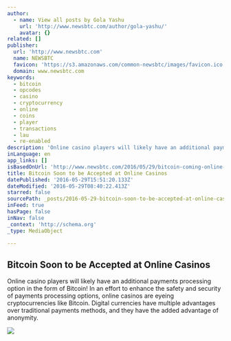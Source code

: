 ```yaml
---
author:
  - name: View all posts by Gola Yashu
    url: 'http://www.newsbtc.com/author/gola-yashu/'
    avatar: {}
related: []
publisher:
  url: 'http://www.newsbtc.com'
  name: NEWSBTC
  favicon: 'https://s3.amazonaws.com/common-newsbtc/images/favicon.ico'
  domain: www.newsbtc.com
keywords:
  - bitcoin
  - opcodes
  - casino
  - cryptocurrency
  - online
  - coins
  - player
  - transactions
  - lau
  - re-enabled
description: 'Online casino players will likely have an additional payments processing option in the form of Bitcoin! In an effort to enhance the safety and security of payments processing options, online casinos are eyeing cryptocurrencies like Bitcoin. Digital currencies have multiple advantages over traditional payments methods, and they have the added advantage of anonymity.'
inLanguage: en
app_links: []
isBasedOnUrl: 'http://www.newsbtc.com/2016/05/29/bitcoin-coming-online-casinos/'
title: Bitcoin Soon to be Accepted at Online Casinos
datePublished: '2016-05-29T15:51:20.133Z'
dateModified: '2016-05-29T08:40:22.413Z'
starred: false
sourcePath: _posts/2016-05-29-bitcoin-soon-to-be-accepted-at-online-casinos.md
inFeed: true
hasPage: false
inNav: false
_context: 'http://schema.org'
_type: MediaObject

---
```

<article style=""><h1>Bitcoin Soon to be Accepted at Online Casinos</h1><p>Online casino players will likely have an additional payments processing option in the form of Bitcoin! In an effort to enhance the safety and security of payments processing options, online casinos are eyeing cryptocurrencies like Bitcoin. Digital currencies have multiple advantages over traditional payments methods, and they have the added advantage of anonymity.</p><img src="http://s3.amazonaws.com/main-newsbtc-images/2016/05/29093340/image11.jpg" /></article>